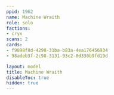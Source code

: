 ```yaml
---
ppid: 1962
name: Machine Wraith
role: solo
factions:
- cryx
scans: 2
cards:
- f9898f8d-4298-31ba-b83a-4ea176456934
- 98adeb3f-2c98-3131-93c2-0d330b9fd19d

layout: model
title: Machine Wraith
disableToc: true
hidden: true
---
```

